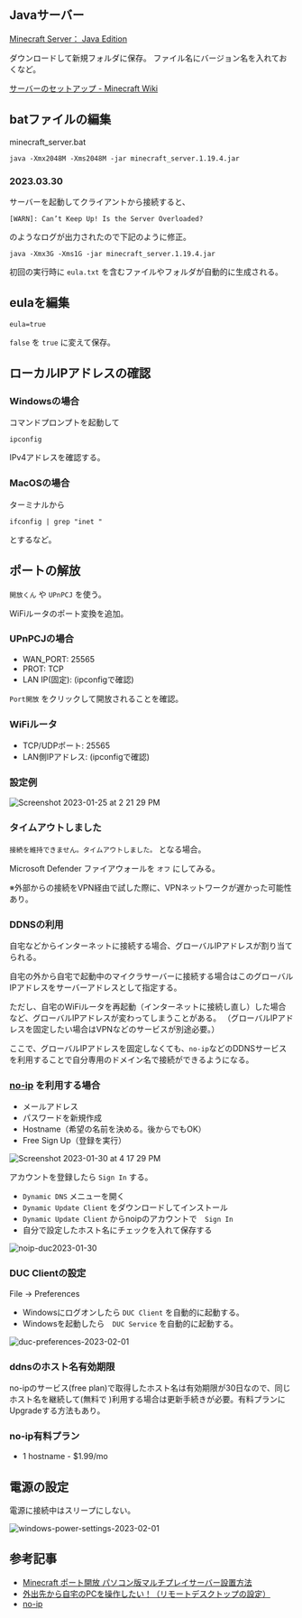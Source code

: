 ## Javaサーバー
[Minecraft Server： Java Edition](https://www.minecraft.net/ja-jp/download/server)

ダウンロードして新規フォルダに保存。
ファイル名にバージョン名を入れておくなど。

[サーバーのセットアップ - Minecraft Wiki](https://minecraft.fandom.com/ja/wiki/%E3%83%81%E3%83%A5%E3%83%BC%E3%83%88%E3%83%AA%E3%82%A2%E3%83%AB/%E3%82%B5%E3%83%BC%E3%83%90%E3%83%BC%E3%81%AE%E3%82%BB%E3%83%83%E3%83%88%E3%82%A2%E3%83%83%E3%83%97)


## batファイルの編集
minecraft_server.bat
```
java -Xmx2048M -Xms2048M -jar minecraft_server.1.19.4.jar
```
### 2023.03.30
サーバーを起動してクライアントから接続すると、
```
[WARN]: Can’t Keep Up! Is the Server Overloaded?
```
のようなログが出力されたので下記のように修正。
```
java -Xmx3G -Xms1G -jar minecraft_server.1.19.4.jar
```

初回の実行時に `eula.txt` を含むファイルやフォルダが自動的に生成される。

## eulaを編集
```
eula=true
```

`false` を `true` に変えて保存。

## ローカルIPアドレスの確認
### Windowsの場合
コマンドプロンプトを起動して
```
ipconfig
```
IPv4アドレスを確認する。

### MacOSの場合
ターミナルから
```
ifconfig | grep "inet "
```
とするなど。

## ポートの解放
`開放くん` や `UPnPCJ` を使う。

WiFiルータのポート変換を追加。

### UPnPCJの場合
- WAN_PORT: 25565
- PROT: TCP
- LAN IP(固定): (ipconfigで確認)

`Port開放` をクリックして開放されることを確認。

### WiFiルータ
- TCP/UDPポート: 25565
- LAN側IPアドレス: (ipconfigで確認)

### 設定例
![Screenshot 2023-01-25 at 2 21 29 PM](https://user-images.githubusercontent.com/948237/214731631-525b7808-fe82-4fd3-afc9-e38ae3ecd6e5.png)

### タイムアウトしました
`接続を維持できません。タイムアウトしました。` となる場合。

Microsoft Defender ファイアウォールを `オフ` にしてみる。

※外部からの接続をVPN経由で試した際に、VPNネットワークが遅かった可能性あり。

### DDNSの利用
自宅などからインターネットに接続する場合、グローバルIPアドレスが割り当てられる。　

自宅の外から自宅で起動中のマイクラサーバーに接続する場合はこのグローバルIPアドレスをサーバーアドレスとして指定する。　

ただし、自宅のWiFiルータを再起動（インターネットに接続し直し）した場合など、グローバルIPアドレスが変わってしまうことがある。
（グローバルIPアドレスを固定したい場合はVPNなどのサービスが別途必要。）  

ここで、グローバルIPアドレスを固定しなくても、`no-ip`などのDDNSサービスを利用することで自分専用のドメイン名で接続ができるようになる。

### [no-ip](https://www.noip.com/) を利用する場合
- メールアドレス
- パスワードを新規作成
- Hostname（希望の名前を決める。後からでもOK）
- Free Sign Up（登録を実行）
 
![Screenshot 2023-01-30 at 4 17 29 PM](https://user-images.githubusercontent.com/948237/215414710-ebc5da4e-daee-49c3-a6ed-4341825074db.png)

アカウントを登録したら `Sign In` する。

- `Dynamic DNS` メニューを開く
- `Dynamic Update Client` をダウンロードしてインストール
- `Dynamic Update Client` からnoipのアカウントで　`Sign In`
- 自分で設定したホスト名にチェックを入れて保存する

![noip-duc2023-01-30](https://user-images.githubusercontent.com/948237/215419879-353e54a9-1243-47fd-a859-90f44f27fbd2.png)

### DUC Clientの設定
File -> Preferences
- Windowsにログオンしたら `DUC Client` を自動的に起動する。
- Windowsを起動したら　`DUC Service` を自動的に起動する。

![duc-preferences-2023-02-01](https://user-images.githubusercontent.com/948237/215964550-7b6e9dea-edfa-4db4-a397-42697a080c9d.png)

### ddnsのホスト名有効期限
no-ipのサービス(free plan)で取得したホスト名は有効期限が30日なので、同じホスト名を継続して(無料で
)利用する場合は更新手続きが必要。有料プランにUpgradeする方法もあり。

### no-ip有料プラン
- 1 hostname - $1.99/mo

## 電源の設定
電源に接続中はスリープにしない。

![windows-power-settings-2023-02-01](https://user-images.githubusercontent.com/948237/215963458-1c3f0c40-6d94-4bb4-80c2-04a75684e440.png)


## 参考記事
- [Minecraft ポート開放 パソコン版マルチプレイサーバー設置方法](https://www.akakagemaru.info/port/soft_minecraft.html)
- [外出先から自宅のPCを操作したい！（リモートデスクトップの設定）](https://www.blue-star.jp/i-want-to-control-my-home-pc-from-outside-with-remote-desktop/)
- [no-ip](https://www.noip.com/)
